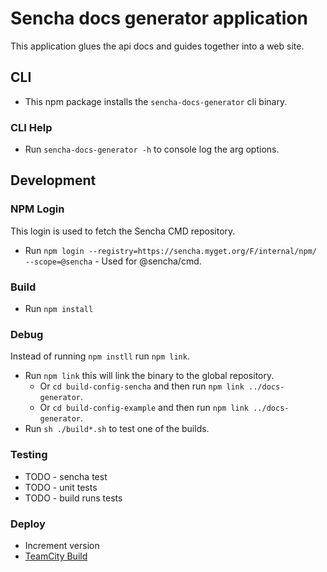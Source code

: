 # Sencha docs generator application 
This application glues the api docs and guides together into a web site. 

## CLI

* This npm package installs the `sencha-docs-generator` cli binary. 

### CLI Help

* Run `sencha-docs-generator -h` to console log the arg options. 

## Development

### NPM Login
This login is used to fetch the Sencha CMD repository. 

* Run `npm login --registry=https://sencha.myget.org/F/internal/npm/ --scope=@sencha` - Used for @sencha/cmd.

### Build

* Run `npm install`

### Debug
Instead of running `npm instll` run `npm link`.

* Run `npm link` this will link the binary to the global repository. 
    * Or `cd build-config-sencha` and then run `npm link ../docs-generator`.
    * Or `cd build-config-example` and then run `npm link ../docs-generator`.
* Run `sh ./build*.sh` to test one of the builds.

### Testing

* TODO - sencha test
* TODO - unit tests
* TODO - build runs tests

### Deploy

* Increment version
* [TeamCity Build](https://teamcity.sencha.com/viewType.html?buildTypeId=EngineeringOperations_NodeModules_SenchaDocsGenerator)


